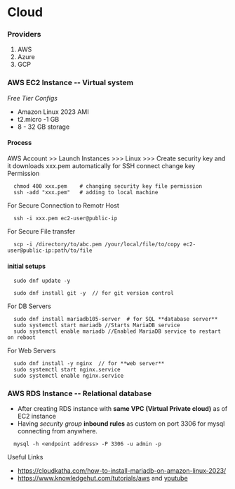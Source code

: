 # Cloud
### Providers
1. AWS
2. Azure
3. GCP

### AWS EC2 Instance -- Virtual system
*Free Tier Configs*

- Amazon Linux 2023 AMI
- t2.micro -1 GB
- 8 - 32 GB storage

#### Process
AWS Account >> Launch Instances >>> Linux >>> Create security key and it downloads  xxx.pem automatically for SSH connect
change key Permission

```
  chmod 400 xxx.pem    # changing security key file permission
  ssh -add "xxx.pem"   # adding to local machine
```
For Secure Connection to Remotr Host
```
  ssh -i xxx.pem ec2-user@public-ip
```
For Secure File transfer
```
  scp -i /directory/to/abc.pem /your/local/file/to/copy ec2-user@public-ip:path/to/file
```

#### initial setups
```
  sudo dnf update -y
```
```
  sudo dnf install git -y  // for git version control  
```
For DB Servers
```
  sudo dnf install mariadb105-server  # for SQL **database server**
  sudo systemctl start mariadb //Starts MariaDB service
  sudo systemctl enable mariadb //Enabled MariaDB service to restart on reboot
```
For Web Servers 
```
  sudo dnf install -y nginx  // for **web server**
  sudo systemctl start nginx.service
  sudo systemctl enable nginx.service 
```
### AWS RDS Instance -- Relational database

- After creating RDS instance with **same VPC (Virtual Private cloud)** as of EC2 instance 
- Having *security group* **inbound rules** as custom on port 3306 for mysql connecting from anywhere.
```
  mysql -h <endpoint address> -P 3306 -u admin -p
```
Useful Links
- https://cloudkatha.com/how-to-install-mariadb-on-amazon-linux-2023/
- https://www.knowledgehut.com/tutorials/aws and [youtube](https://youtu.be/qdk1p1zgBPI)
